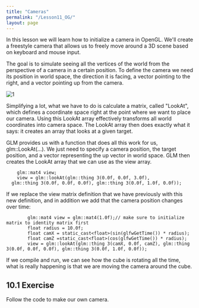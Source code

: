 ```yaml
---
title: "Cameras"
permalink: "/Lesson11_OG/"
layout: page
---
```


In this lesson we will learn how to initialize a camera in OpenGL. We'll create a freestyle camera that allows us to freely move around a 3D scene based on keyboard and mouse input.

The goal is to simulate seeing all the vertices of the world from the perspective of a camera in a certain position. To define the camera we need its position in world space, the direction it is facing, a vector pointing to the right, and a vector pointing up from the camera.

![1](https://github.com/esterUOC/esterUOC.github.io/assets/128288660/907a1db7-e22c-4aa0-a313-c7aff41e1f9b)

Simplifying a lot, what we have to do is calculate a matrix, called "LookAt", which defines a coordinate space right at the point where we want to place our camera.
Using this LookAt array effectively transforms all world coordinates into camera space. The LookAt array then does exactly what it says: it creates an array that looks at a given target.

GLM provides us with a function that does all this work for us, glm::LookAt(...). We just need to specify a camera position, the target position, and a vector representing the up vector in world space. GLM then creates the LookAt array that we can use as the view array.
```
	glm::mat4 view;
	view = glm::lookAt(glm::thing 3(0.0f, 0.0f, 3.0f),			
  glm::thing 3(0.0f, 0.0f, 0.0f), glm::thing 3(0.0f, 1.0f, 0.0f));
```

If we replace the view matrix definition that we have previously with this new definition, and in addition we add that the camera position changes over time:
```
		glm::mat4 view = glm::mat4(1.0f);// make sure to initialize matrix to identity matrix first
		float radius = 10.0f;
		float camX = static_cast<float>(sin(glfwGetTime()) * radius);
		float camZ =static_cast<float>(cos(glfwGetTime()) * radius);
		view = glm::lookAt(glm::thing 3(camX, 0.0f, camZ), glm::thing 3(0.0f, 0.0f, 0.0f), glm::thing 3(0.0f, 1.0f, 0.0f));
```
If we compile and run, we can see how the cube is rotating all the time, what is really happening is that we are moving the camera around the cube.


## 10.1 Exercise

Follow the code to make our own camera.
